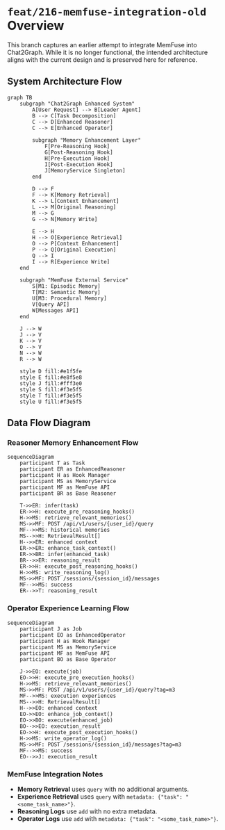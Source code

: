 # `feat/216-memfuse-integration-old` Overview

This branch captures an earlier attempt to integrate MemFuse into Chat2Graph. While it is no longer functional, the intended architecture aligns with the current design and is preserved here for reference.

## System Architecture Flow

```mermaid
graph TB
    subgraph "Chat2Graph Enhanced System"
        A[User Request] --> B[Leader Agent]
        B --> C[Task Decomposition]
        C --> D[Enhanced Reasoner]
        C --> E[Enhanced Operator]

        subgraph "Memory Enhancement Layer"
            F[Pre-Reasoning Hook]
            G[Post-Reasoning Hook]
            H[Pre-Execution Hook]
            I[Post-Execution Hook]
            J[MemoryService Singleton]
        end

        D --> F
        F --> K[Memory Retrieval]
        K --> L[Context Enhancement]
        L --> M[Original Reasoning]
        M --> G
        G --> N[Memory Write]

        E --> H
        H --> O[Experience Retrieval]
        O --> P[Context Enhancement]
        P --> Q[Original Execution]
        Q --> I
        I --> R[Experience Write]
    end

    subgraph "MemFuse External Service"
        S[M1: Episodic Memory]
        T[M2: Semantic Memory]
        U[M3: Procedural Memory]
        V[Query API]
        W[Messages API]
    end

    J --> W
    J --> V
    K --> V
    O --> V
    N --> W
    R --> W

    style D fill:#e1f5fe
    style E fill:#e8f5e8
    style J fill:#fff3e0
    style S fill:#f3e5f5
    style T fill:#f3e5f5
    style U fill:#f3e5f5
```

## Data Flow Diagram

### Reasoner Memory Enhancement Flow

```mermaid
sequenceDiagram
    participant T as Task
    participant ER as EnhancedReasoner
    participant H as Hook Manager
    participant MS as MemoryService
    participant MF as MemFuse API
    participant BR as Base Reasoner

    T->>ER: infer(task)
    ER->>H: execute_pre_reasoning_hooks()
    H->>MS: retrieve_relevant_memories()
    MS->>MF: POST /api/v1/users/{user_id}/query
    MF-->>MS: historical memories
    MS-->>H: RetrievalResult[]
    H-->>ER: enhanced context
    ER->>ER: enhance_task_context()
    ER->>BR: infer(enhanced_task)
    BR-->>ER: reasoning_result
    ER->>H: execute_post_reasoning_hooks()
    H->>MS: write_reasoning_log()
    MS->>MF: POST /sessions/{session_id}/messages
    MF-->>MS: success
    ER-->>T: reasoning_result
```

### Operator Experience Learning Flow

```mermaid
sequenceDiagram
    participant J as Job
    participant EO as EnhancedOperator
    participant H as Hook Manager
    participant MS as MemoryService
    participant MF as MemFuse API
    participant BO as Base Operator

    J->>EO: execute(job)
    EO->>H: execute_pre_execution_hooks()
    H->>MS: retrieve_relevant_memories()
    MS->>MF: POST /api/v1/users/{user_id}/query?tag=m3
    MF-->>MS: execution experiences
    MS-->>H: RetrievalResult[]
    H-->>EO: enhanced context
    EO->>EO: enhance_job_context()
    EO->>BO: execute(enhanced_job)
    BO-->>EO: execution_result
    EO->>H: execute_post_execution_hooks()
    H->>MS: write_operator_log()
    MS->>MF: POST /sessions/{session_id}/messages?tag=m3
    MF-->>MS: success
    EO-->>J: execution_result
```

### MemFuse Integration Notes

- **Memory Retrieval** uses `query` with no additional arguments.
- **Experience Retrieval** uses `query` with `metadata: {"task": "<some_task_name>"}`.
- **Reasoning Logs** use `add` with no extra metadata.
- **Operator Logs** use `add` with `metadata: {"task": "<some_task_name>"}`.

